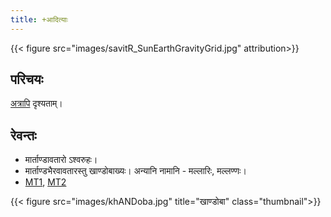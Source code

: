 ```yaml
---
title: +आदित्याः
---
```


{{< figure src="images/savitR_SunEarthGravityGrid.jpg" attribution>}}

## परिचयः
[अत्रापि](meta/) दृश्यताम्।

## रेवन्तः
- मार्ताण्डावतारो ऽश्वरुहः।
- मार्ताण्डभैरवावतारस्तु खाण्डोबाख्यः। अन्यानि नामानि - मल्लारिः, मल्लण्णः।
- [MT1](https://manasataramgini.wordpress.com/2007/06/14/martanda-bhairava-mallari/), [MT2](https://manasataramgini.wordpress.com/2007/06/24/a-local-pantheon-of-mallanna/)

{{< figure src="images/khANDoba.jpg" title="खाण्डोबा" class="thumbnail">}}
